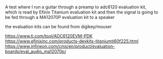 A test where I run a guitar through a preamp to adc6120 evaluation kit, which is read by Efinix Titanium evaluation kit and then the signal is going to be fed through a MA12070P evaluation kit to a speaker

the evaluation kits can be found from digikey/mouser 

https://www.ti.com/tool/ADC6120EVM-PDK
https://www.efinixinc.com/products-devkits-titaniumti60f225.html
https://www.infineon.com/cms/en/product/evaluation-boards/eval_audio_ma12070p/
